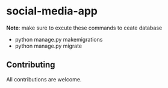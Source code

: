 # social-media-app


**Note**: make sure to excute these commands to ceate database 
  - python manage.py makemigrations
  - python manage.py migrate

## Contributing

All contributions are welcome.
